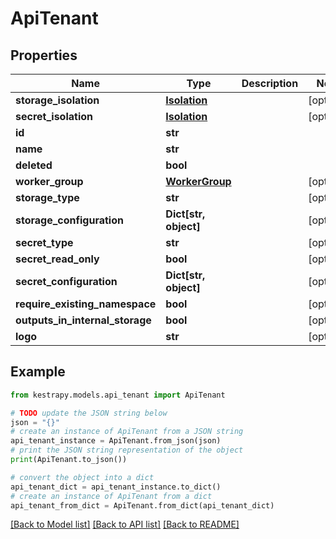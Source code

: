 # ApiTenant


## Properties

Name | Type | Description | Notes
------------ | ------------- | ------------- | -------------
**storage_isolation** | [**Isolation**](Isolation.md) |  | [optional] 
**secret_isolation** | [**Isolation**](Isolation.md) |  | [optional] 
**id** | **str** |  | 
**name** | **str** |  | 
**deleted** | **bool** |  | 
**worker_group** | [**WorkerGroup**](WorkerGroup.md) |  | [optional] 
**storage_type** | **str** |  | [optional] 
**storage_configuration** | **Dict[str, object]** |  | [optional] 
**secret_type** | **str** |  | [optional] 
**secret_read_only** | **bool** |  | [optional] 
**secret_configuration** | **Dict[str, object]** |  | [optional] 
**require_existing_namespace** | **bool** |  | [optional] 
**outputs_in_internal_storage** | **bool** |  | [optional] 
**logo** | **str** |  | [optional] 

## Example

```python
from kestrapy.models.api_tenant import ApiTenant

# TODO update the JSON string below
json = "{}"
# create an instance of ApiTenant from a JSON string
api_tenant_instance = ApiTenant.from_json(json)
# print the JSON string representation of the object
print(ApiTenant.to_json())

# convert the object into a dict
api_tenant_dict = api_tenant_instance.to_dict()
# create an instance of ApiTenant from a dict
api_tenant_from_dict = ApiTenant.from_dict(api_tenant_dict)
```
[[Back to Model list]](../README.md#documentation-for-models) [[Back to API list]](../README.md#documentation-for-api-endpoints) [[Back to README]](../README.md)


